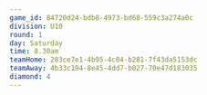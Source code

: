 ```yaml
---
game_id: 84720d24-bdb8-4973-bd68-559c3a274a0c
division: U10
round: 1
day: Saturday
time: 8.30am
teamHome: 283ce7e1-4b95-4c04-b281-7f43da5153dc
teamAway: 4b33c194-8e45-4dd7-b027-70e47d183035
diamond: 4
---
```

